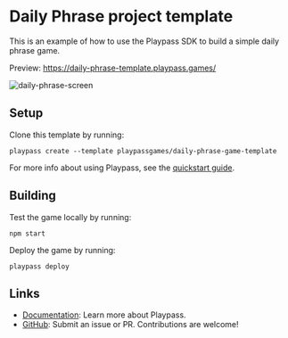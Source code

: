 # Daily Phrase project template

This is an example of how to use the Playpass SDK to build a simple daily phrase game.

Preview: https://daily-phrase-template.playpass.games/

![daily-phrase-screen](https://user-images.githubusercontent.com/82400122/168183242-11f818e8-6b1a-4a36-b6e7-746a4b3a5e9f.png)

## Setup

Clone this template by running:

```shell
playpass create --template playpassgames/daily-phrase-game-template
```

For more info about using Playpass, see the [quickstart guide](https://docs.playpass.games/).

## Building

Test the game locally by running:

```shell
npm start
```

Deploy the game by running:

```shell
playpass deploy
```

## Links

- [Documentation](https://wasm4.org/docs): Learn more about Playpass.
- [GitHub](https://github.com/playpassgames/playpass): Submit an issue or PR. Contributions are welcome!
